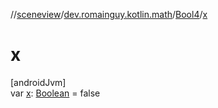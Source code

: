//[sceneview](../../../index.md)/[dev.romainguy.kotlin.math](../index.md)/[Bool4](index.md)/[x](x.md)

# x

[androidJvm]\
var [x](x.md): [Boolean](https://kotlinlang.org/api/latest/jvm/stdlib/kotlin/-boolean/index.html) = false
